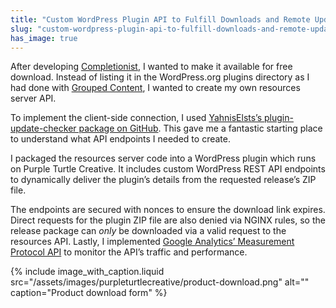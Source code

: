 ```yaml
---
title: "Custom WordPress Plugin API to Fulfill Downloads and Remote Updates"
slug: "custom-wordpress-plugin-api-to-fulfill-downloads-and-remote-updates"
has_image: true
---
```


After developing <a href="https://purpleturtlecreative.com/completionist/">Completionist</a>, I wanted to make it available for free download. Instead of listing it in the WordPress.org plugins directory as I had done with <a href="https://wordpress.org/plugins/grouped-content/" target="_blank" rel="noreferrer noopener">Grouped Content</a>, I wanted to create my own resources server API.

To implement the client-side connection, I used <a href="https://github.com/YahnisElsts/plugin-update-checker" target="_blank" rel="noreferrer noopener">YahnisElsts&#8217;s plugin-update-checker package on GitHub</a>. This gave me a fantastic starting place to understand what API endpoints I needed to create.

I packaged the resources server code into a WordPress plugin which runs on Purple Turtle Creative. It includes custom WordPress REST API endpoints to dynamically deliver the plugin&#8217;s details from the requested release&#8217;s ZIP file.

The endpoints are secured with nonces to ensure the download link expires. Direct requests for the plugin ZIP file are also denied via NGINX rules, so the release package can <em>only </em>be downloaded via a valid request to the resources API. Lastly, I implemented <a href="https://developers.google.com/analytics/devguides/collection/protocol/ga4/sending-events?client_type=gtag" target="_blank" rel="noreferrer noopener">Google Analytics&#8217; Measurement Protocol API</a> to monitor the API&#8217;s traffic and performance.

{% include image_with_caption.liquid
   src="/assets/images/purpleturtlecreative/product-download.png"
   alt=""
   caption="Product download form" %}
